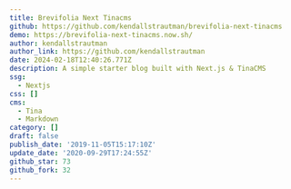 ```yaml
---
title: Brevifolia Next Tinacms
github: https://github.com/kendallstrautman/brevifolia-next-tinacms
demo: https://brevifolia-next-tinacms.now.sh/
author: kendallstrautman
author_link: https://github.com/kendallstrautman
date: 2024-02-18T12:40:26.771Z
description: A simple starter blog built with Next.js & TinaCMS
ssg:
  - Nextjs
css: []
cms:
  - Tina
  - Markdown
category: []
draft: false
publish_date: '2019-11-05T15:17:10Z'
update_date: '2020-09-29T17:24:55Z'
github_star: 73
github_fork: 32
---
```

